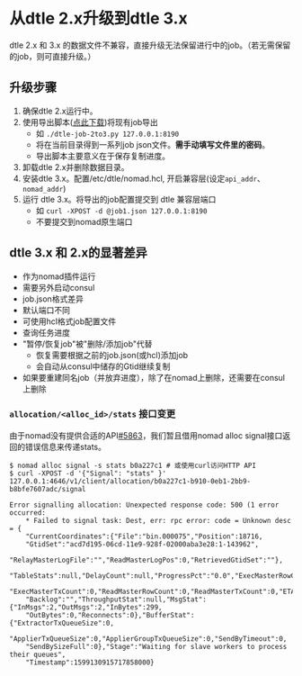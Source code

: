 # 从dtle 2.x升级到dtle 3.x

dtle 2.x 和 3.x 的数据文件不兼容，直接升级无法保留进行中的job。（若无需保留的job，则可直接升级。）

## 升级步骤


1. 确保dtle 2.x运行中。
2. 使用导出脚本([点此下载](./dtle-job-2to3.py))将现有job导出
   - 如 `./dtle-job-2to3.py 127.0.0.1:8190`
   - 将在当前目录得到一系列job json文件。**需手动填写文件里的密码**。
   - 导出脚本主要意义在于保存复制进度。
3. 卸载dtle 2.x并删除数据目录。
4. 安装dtle 3.x。配置/etc/dtle/nomad.hcl, 开启兼容层(设定`api_addr`、`nomad_addr`)
5. 运行 dtle 3.x。将导出的job配置提交到 dtle 兼容层端口
   - 如 `curl -XPOST -d @job1.json 127.0.0.1:8190`
   - 不要提交到nomad原生端口
   
## dtle 3.x 和 2.x的显著差异

- 作为nomad插件运行
- 需要另外启动consul
- job.json格式差异
- 默认端口不同
- 可使用hcl格式job配置文件
- 查询任务进度
- "暂停/恢复job"被"删除/添加job"代替
  - 恢复需要根据之前的job.json(或hcl)添加job
  - 会自动从consul中储存的Gtid继续复制
- 如果要重建同名job（并放弃进度），除了在nomad上删除，还需要在consul上删除

### `allocation/<alloc_id>/stats` 接口变更

由于nomad没有提供合适的API[#5863](https://github.com/hashicorp/nomad/issues/5863)，我们暂且借用nomad alloc signal接口返回的错误信息来传递stats。

```
$ nomad alloc signal -s stats b0a227c1 # 或使用curl访问HTTP API
$ curl -XPOST -d '{"Signal": "stats" }' 127.0.0.1:4646/v1/client/allocation/b0a227c1-b910-0eb1-2bb9-b8bfe7607adc/signal

Error signalling allocation: Unexpected response code: 500 (1 error occurred:
	* Failed to signal task: Dest, err: rpc error: code = Unknown desc = {
	"CurrentCoordinates":{"File":"bin.000075","Position":18716,
	"GtidSet":"acd7d195-06cd-11e9-928f-02000aba3e28:1-143962",
	"RelayMasterLogFile":"","ReadMasterLogPos":0,"RetrievedGtidSet":""},
	"TableStats":null,"DelayCount":null,"ProgressPct":"0.0","ExecMasterRowCount":0,
	"ExecMasterTxCount":0,"ReadMasterRowCount":0,"ReadMasterTxCount":0,"ETA":"N/A",
	"Backlog":"","ThroughputStat":null,"MsgStat":{"InMsgs":2,"OutMsgs":2,"InBytes":299,
	"OutBytes":0,"Reconnects":0},"BufferStat":{"ExtractorTxQueueSize":0,
	"ApplierTxQueueSize":0,"ApplierGroupTxQueueSize":0,"SendByTimeout":0,
	"SendBySizeFull":0},"Stage":"Waiting for slave workers to process their queues",
	"Timestamp":1599130915717858000}
```
